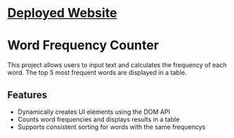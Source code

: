 # [Deployed Website]() 

# Word Frequency Counter

This project allows users to input text and calculates the frequency of each word. The top 5 most frequent words are displayed in a table.

## Features
- Dynamically creates UI elements using the DOM API
- Counts word frequencies and displays results in a table
- Supports consistent sorting for words with the same frequencys